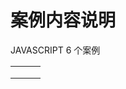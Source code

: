 # 案例内容说明

JAVASCRIPT  6 个案例



|      |      |      |
| ---- | ---- | ---- |
|      |      |      |
|      |      |      |
|      |      |      |

